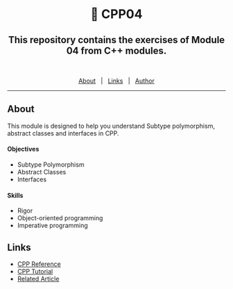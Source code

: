 <h1 align="center"> 🧰 CPP04 </h1>

<h2 align="center">This repository contains the exercises of Module 04 from C++ modules.</h2>
<br>

<p align="center">
  <a href="#about">About</a> &#xa0; | &#xa0; 
  <a href="#links">Links</a> &#xa0; | &#xa0;
  <a href="https://github.com/duhanayan" target="_blank">Author</a>
</p>

<hr>

## About ##

This module is designed to help you understand Subtype polymorphism, abstract classes and interfaces in CPP.

#### Objectives
- Subtype Polymorphism
- Abstract Classes
- Interfaces

#### Skills
- Rigor
- Object-oriented programming
- Imperative programming

## Links ##
- [CPP Reference](https://en.cppreference.com/)
- [CPP Tutorial](https://www.w3schools.com/cpp/default.asp)
- [Related Article](https://catonmat.net/cpp-polymorphism#:~:text=Subtype%20Polymorphism%20(Runtime%20Polymorphism),base%20class%20pointers%20and%20references.)
